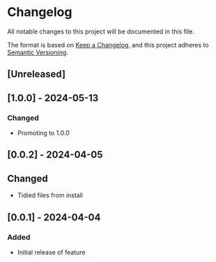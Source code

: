 <!-- markdownlint-disable MD003 -->
# Changelog

All notable changes to this project will be documented in this file.

The format is based on [Keep a Changelog](https://keepachangelog.com/en/1.0.0/),
and this project adheres to [Semantic Versioning](https://semver.org/spec/v2.0.0.html).

## [Unreleased]

## [1.0.0] - 2024-05-13

### Changed

- Promoting to 1.0.0

## [0.0.2] - 2024-04-05

## Changed

- Tidied files from install

## [0.0.1] - 2024-04-04

### Added

- Initial release of feature

